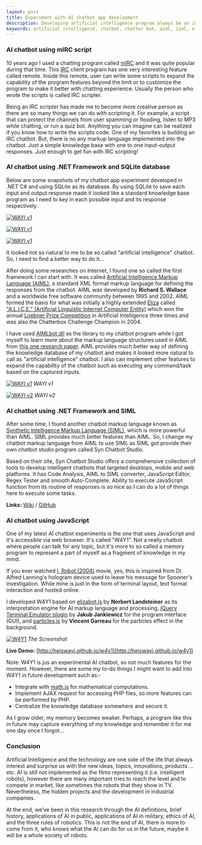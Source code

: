 ```yaml
---
layout: post
title: Experiment with AI chatbot app development
description: Developing artificial intelligence program always be an interesting thing to do. AI chatbot is one of fun stuffs to experiment with.
keywords: artificial intelligence, chatbot, chatter bot, aiml, siml, elizabot.js
---
```


### AI chatbot using mIRC script

10 years ago I used a chatting program called [mIRC](http://www.mirc.com/) and it was quite popular during that time. This [IRC](https://en.wikipedia.org/wiki/Internet_Relay_Chat) client program has one very interesting feature called remote. Inside this remote, user can write some scripts to expand the capability of the program features beyond the limit or to customize the program to make it better with chatting experience. Usually the person who wrote the scripts is called IRC scripter.

Being an IRC scripter has made me to become more creative person as there are so many things we can do with scripting it. For example, a script that can protect the channels from user spamming or flooding, listen to MP3 while chatting, or run a quiz bot. Anything you can imagine can be realized if you know how to write the scripts code. One of my favorites is building an IRC chatbot. But, there is no any markup language implemented into the chatbot. Just a simple knowledge base with one to one input-output responses. Just enough to get fun with IRC scripting!

### AI chatbot using .NET Framework and SQLite database

Below are some snapshots of my chatbot app experiment developed in .NET C# and using SQLite as its database. By using SQLite to save each input and output response made it looked like a standard knowledge base program as I need to key in each possible input and its response respectively.

[![WAYI v1](http://i.imgur.com/F1n1W0N.png)](http://i.imgur.com/F1n1W0N.png)

[![WAYI v1](http://i.imgur.com/IkAKC9p.png)](http://i.imgur.com/IkAKC9p.png)

[![WAYI v1](http://i.imgur.com/kMdAEpk.png)](http://i.imgur.com/kMdAEpk.png)

It looked not so natural to me to be so called "artificial intelligence" chatbot. So, I need to find a better way to do it...

After doing some researches on Internet, I found one so called the first framework I can start with. It was called [Artificial Intelligence Markup Language (AIML)](http://www.alicebot.org/aiml.html), a standard XML format markup language for defining the responses from the chatbot. AIML was developed by **Richard S. Wallace** and a worldwide free software community between 1995 and 2002. AIML formed the basis for what was initially a highly extended [Eliza](https://en.wikipedia.org/wiki/ELIZA) called ["A.L.I.C.E." (Artificial Linguistic Internet Computer Entity)](https://en.wikipedia.org/wiki/Artificial_Linguistic_Internet_Computer_Entity) which won the annual [Loebner Prize Competition](https://en.wikipedia.org/wiki/Loebner_Prize) in Artificial Intelligence three times and was also the Chatterbox Challenge Champion in 2004.

I have used [AIMLbot.dll](http://aimlbot.sourceforge.net/) as the library to my chatbot program while I got myself to learn more about the markup language structures used in AIML from [this one research paper](http://arxiv.org/ftp/arxiv/papers/1307/1307.3091.pdf). AIML provides much better way of defining the knowledge database of my chatbot and makes it looked more natural to call as "artificial intelligence" chatbot. I also can implement other features to expand the capability of the chatbot such as executing any command/task based on the captured inputs.

[![WAYI v1](http://i.imgur.com/UJjTodD.png)](http://i.imgur.com/UJjTodD.png)
_WAYI v1_

[![WAYI v2](http://i.imgur.com/3mkEzII.png)](http://i.imgur.com/3mkEzII.png)
_WAYI v2_

### AI chatbot using .NET Framework and SIML

After some time, I found another chatbot markup language known as [Synthetic Intelligence Markup Language (SIML)](http://simlbot.com/), which is more powerful than AIML. SIML provides much better features than AIML. So, I change my chatbot markup language from AIML to use SIML as SIML got provide their own chatbot studio program called Syn Chatbot Studio.

Based on their site, Syn Chatbot Studio offers a comprehensive collection of tools to develop intelligent chatbots that targeted desktops, mobile and web platforms. It has Code Analysis, AIML to SIML converter, JavaScript Editor, Regex Tester and smooth Auto-Complete. Ability to execute JavaScript function from its routine of responses is so nice as I can do a lot of things here to execute some tasks.

**Links:** [Wiki](http://wiki.syn.co.in/) / [GitHub](https://github.com/SynHub)

### AI chatbot using JavaScript

One of my latest AI chatbot experiments is the one that uses JavaScript and it's accessible via web browser. It's called "W4Y1". Not a really chatbot where people can talk for any topic, but it's more to so called a memory program to represent a part of myself as a fragment of knowledge in my mind.

If you ever watched [I, Robot (2004)](http://www.imdb.com/title/tt0343818/) movie, yes, this is inspired from Dr. Alfred Lanning's hologram device used to leave his message for Spooner's investigation. While mine is just in the form of terminal layout, text format interaction and hosted online.

I developed W4Y1 based on [elizabot.js](http://www.masswerk.at/elizabot/) by **Norbert Landsteiner** as its interpretation engine for AI markup language and processing, [jQuery Terminal Emulator plugin](http://terminal.jcubic.pl/) by **Jakub Jankiewicz** for the program interface (GUI), and [particles.js](http://vincentgarreau.com/particles.js/) by **Vincent Garreau** for the particles effect in the background.

[![W4Y1](http://i.imgur.com/7emX4MU.png)](http://i.imgur.com/7emX4MU.png)
_The Screenshot_

**Live Demo:** [http://heiswayi.github.io/w4y1](http://heiswayi.github.io/w4y1)

Note: W4Y1 is jus an experimental AI chatbot, so not much features for the moment. However, there are some my to-do things I might want to add into W4Y1 in future development such as:-

* Integrate with [math.js](http://mathjs.org/) for mathematical computations.
* Implement AJAX request for accessing PHP files, so more features can be performed by PHP.
* Centralize the knowledge database somewhere and secure it.

As I grow older, my memory becomes weaker. Perhaps, a program like this in future may capture everything of my knowledge and remember it for me one day once I forgot...

### Conclusion

Artificial Intelligence and the technology are one side of the life that always interest and surprise us with the new ideas, topics, innovations, products …etc. AI is still not implemented as the films representing it (i.e. intelligent robots), however there are many important tries to reach the level and to compete in market, like sometimes the robots that they show in TV. Nevertheless, the hidden projects and the development in industrial companies.

At the end, we’ve been in this research through the AI definitions, brief history, applications of AI in public, applications of AI in military, ethics of AI, and the three rules of robotics. This is not the end of AI, there is more to come from it, who knows what the AI can do for us in the future, maybe it will be a whole society of robots.
